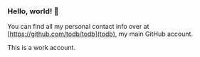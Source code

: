 ### Hello, world! 👋

You can find all my personal contact info over at [https://github.com/todb/todb](todb), my main GitHub account.

This is a work account.
